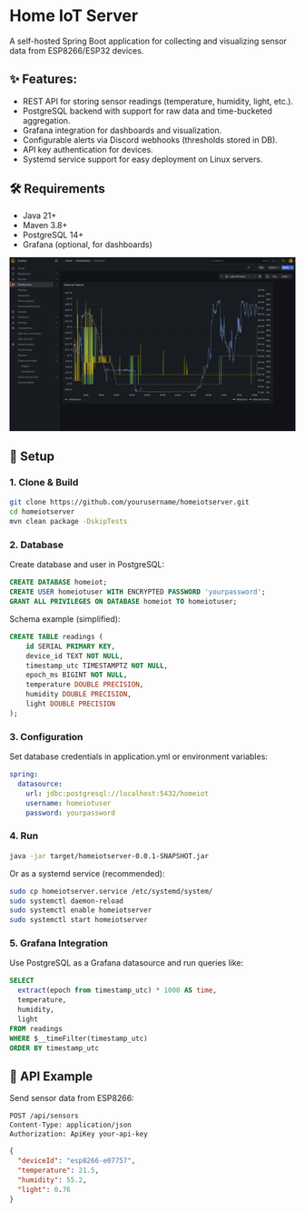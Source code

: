 # Home IoT Server

A self-hosted Spring Boot application for collecting and visualizing sensor data from ESP8266/ESP32 devices.

## ✨ Features:

* REST API for storing sensor readings (temperature, humidity, light, etc.).
* PostgreSQL backend with support for raw data and time-bucketed aggregation.
* Grafana integration for dashboards and visualization.
* Configurable alerts via Discord webhooks (thresholds stored in DB).
* API key authentication for devices.
* Systemd service support for easy deployment on Linux servers.

## 🛠️ Requirements

* Java 21+
* Maven 3.8+
* PostgreSQL 14+
* Grafana (optional, for dashboards)

![assets/grafana.png](assets/grafana.png)

## 🚀 Setup

###  1. Clone & Build

```bash
git clone https://github.com/yourusername/homeiotserver.git
cd homeiotserver
mvn clean package -DskipTests
```

### 2. Database

Create database and user in PostgreSQL:

```SQL
CREATE DATABASE homeiot;
CREATE USER homeiotuser WITH ENCRYPTED PASSWORD 'yourpassword';
GRANT ALL PRIVILEGES ON DATABASE homeiot TO homeiotuser;
```

Schema example (simplified):

```SQL
CREATE TABLE readings (
    id SERIAL PRIMARY KEY,
    device_id TEXT NOT NULL,
    timestamp_utc TIMESTAMPTZ NOT NULL,
    epoch_ms BIGINT NOT NULL,
    temperature DOUBLE PRECISION,
    humidity DOUBLE PRECISION,
    light DOUBLE PRECISION
); 
```

### 3. Configuration

Set database credentials in application.yml or environment variables:

```yaml
spring:
  datasource:
    url: jdbc:postgresql://localhost:5432/homeiot
    username: homeiotuser
    password: yourpassword
```

### 4. Run

```bash
java -jar target/homeiotserver-0.0.1-SNAPSHOT.jar
```

Or as a systemd service (recommended):

```bash
sudo cp homeiotserver.service /etc/systemd/system/
sudo systemctl daemon-reload
sudo systemctl enable homeiotserver
sudo systemctl start homeiotserver
```

### 5. Grafana Integration

Use PostgreSQL as a Grafana datasource and run queries like:

```SQL
SELECT
  extract(epoch from timestamp_utc) * 1000 AS time,
  temperature,
  humidity,
  light
FROM readings
WHERE $__timeFilter(timestamp_utc)
ORDER BY timestamp_utc
```

## 📡 API Example

Send sensor data from ESP8266:

```
POST /api/sensors
Content-Type: application/json
Authorization: ApiKey your-api-key
```

```json
{
  "deviceId": "esp8266-e07757",
  "temperature": 21.5,
  "humidity": 55.2,
  "light": 0.76
}
```